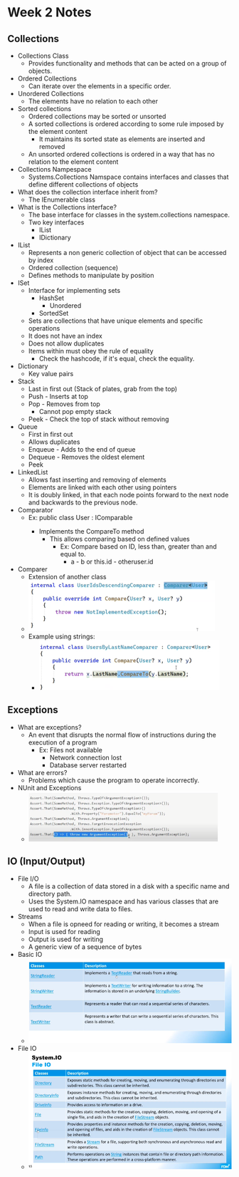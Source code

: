 # Week 2 Notes
## Collections
- Collections Class
    - Provides functionality and methods that can be acted on a group of objects.
- Ordered Collections
    - Can iterate over the elements in a specific order.
- Unordered Collections
    - The elements have no relation to each other
- Sorted collections
    - Ordered collections may be sorted or unsorted
    - A sorted collections is ordered according to some rule imposed by the element content
        - It maintains its sorted state as elements are inserted and removed
    - An unsorted ordered collections is ordered in a way that has no relation to the element content
- Collections Nampespace
    - Systems.Collections Namspace contains interfaces and classes that define different collections of objects
- What does the collection interface inherit from?
    - The IEnumerable class
- What is the Collections interface?
    - The base interface for classes in the system.collections namespace.
    - Two key interfaces
        - IList
        - IDictionary
- IList
    - Represents a non generic collection of object that can be accessed by index
    - Ordered collection (sequence)
    - Defines methods to manipulate by position
- ISet
    - Interface for implementing sets
        - HashSet
            - Unordered
        - SortedSet
    - Sets are collections that have unique elements and specific operations
    - It does not have an index
    - Does not allow duplicates
    - Items within must obey the rule of equality
        - Check the hashcode, if it's equal, check the equality.
- Dictionary
    - Key value pairs
- Stack
    - Last in first out (Stack of plates, grab from the top)
    - Push - Inserts at top
    - Pop - Removes from top
        - Cannot pop empty stack
    - Peek - Check the top of stack without removing
- Queue
    - First in first out
    - Allows duplicates
    - Enqueue - Adds to the end of queue
    - Dequeue - Removes the oldest element
    - Peek
- LinkedList
    - Allows fast inserting and removing of elements
    - Elements are linked with each other using pointers
    - It is doubly linked, in that each node points forward to the next node and backwards to the previous node.
- Comparator
    - Ex: public class User : IComparable<User>
        - Implements the CompareTo method
            - This allows comparing based on defined values
                - Ex: Compare based on ID, less than, greater than and equal to.
                    - a - b or this.id - otheruser.id
- Comparer
    - Extension of another class
    - ![Alt text](image-1.png)
    - Example using strings:
        - ![Alt text](image-2.png)
## Exceptions
- What are exceptions?
    - An event that disrupts the normal flow of instructions during the execution of a program
        - Ex: Files not available
            - Network connection lost
            - Database server restarted
- What are errors?
    - Problems which cause the program to operate incorrectly.
- NUnit and Exceptions
    - ![Alt text](image-3.png)
## IO (Input/Output)
- File I/O
    - A file is a collection of data stored in a disk with a specific name and directory path.
    - Uses the System.IO namespace and has various classes that are used to read and write data to files.
- Streams
    - When a file is opneed for reading or writing, it becomes a stream
    - Input is used for reading
    - Output is used for writing
    - A generic view of a sequence of bytes
- Basic IO
    - ![Alt text](image-4.png)
- File IO
    - ![Alt text](image-5.png)